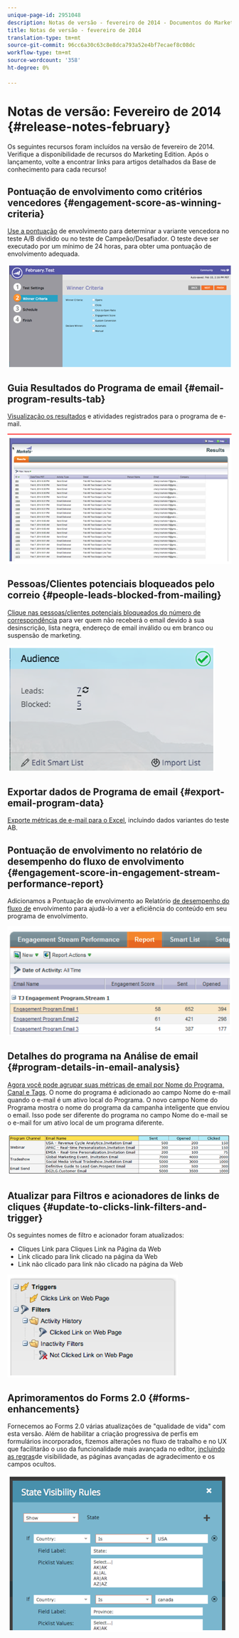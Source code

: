 ```yaml
---
unique-page-id: 2951048
description: Notas de versão - fevereiro de 2014 - Documentos do Marketo - Documentação do produto
title: Notas de versão - fevereiro de 2014
translation-type: tm+mt
source-git-commit: 96cc6a30c63c8e8dca793a52e4bf7ecaef8c08dc
workflow-type: tm+mt
source-wordcount: '358'
ht-degree: 0%

---
```



# Notas de versão: Fevereiro de 2014 {#release-notes-february}

Os seguintes recursos foram incluídos na versão de fevereiro de 2014. Verifique a disponibilidade de recursos do Marketing Edition. Após o lançamento, volte a encontrar links para artigos detalhados da Base de conhecimento para cada recurso!

## Pontuação de envolvimento como critérios vencedores {#engagement-score-as-winning-criteria}

[Use a pontuação](../../product-docs/email-marketing/email-programs/email-program-actions/email-test-a-b-test/define-the-a-b-test-winner-criteria.md) de envolvimento para determinar a variante vencedora no teste A/B dividido ou no teste de Campeão/Desafiador. O teste deve ser executado por um mínimo de 24 horas, para obter uma pontuação de envolvimento adequada.

![](assets/image2014-9-22-10-3a46-3a49.png)

## Guia Resultados do Programa de email {#email-program-results-tab}

[Visualização os resultados](../../product-docs/email-marketing/email-programs/email-program-data/view-email-program-results.md) e atividades registrados para o programa de e-mail.

![](assets/image2014-9-22-10-3a47-3a19.png)

## Pessoas/Clientes potenciais bloqueados pelo correio {#people-leads-blocked-from-mailing}

[Clique nas pessoas/clientes potenciais bloqueados do número de correspondência](../../product-docs/email-marketing/email-programs/managing-people-in-email-programs/define-an-audience-with-a-smart-list.md) para ver quem não receberá o email devido à sua desinscrição, lista negra, endereço de email inválido ou em branco ou suspensão de marketing.

![](assets/image2014-9-22-10-3a47-3a42.png)

## Exportar dados de Programa de email {#export-email-program-data}

[Exporte métricas de e-mail para o Excel](../../product-docs/email-marketing/email-programs/email-program-data/export-email-program-dashboard-to-excel.md), incluindo dados variantes do teste AB.

## Pontuação de envolvimento no relatório de desempenho do fluxo de envolvimento {#engagement-score-in-engagement-stream-performance-report}

Adicionamos a Pontuação de envolvimento ao Relatório [de desempenho do fluxo de](../../product-docs/email-marketing/drip-nurturing/reports-and-notifications/engagement-stream-performance-report.md) envolvimento para ajudá-lo a ver a eficiência do conteúdo em seu programa de envolvimento.

![](assets/image2014-9-22-10-3a50-3a36.png)

## Detalhes do programa na Análise de email {#program-details-in-email-analysis}

[Agora você pode agrupar suas métricas de email por Nome do Programa, Canal e Tags](../../product-docs/reporting/revenue-cycle-analytics/email-analysis/build-an-email-analysis-report-that-shows-program-information.md). O nome do programa é adicionado ao campo Nome do e-mail quando o e-mail é um ativo local do Programa. O novo campo Nome do Programa mostra o nome do programa da campanha inteligente que enviou o email. Isso pode ser diferente do programa no campo Nome do e-mail se o e-mail for um ativo local de um programa diferente.

![](assets/image2014-9-22-10-3a50-3a57.png)

## Atualizar para Filtros e acionadores de links de cliques {#update-to-clicks-link-filters-and-trigger}

Os seguintes nomes de filtro e acionador foram atualizados:

* Cliques Link para Cliques Link na Página da Web
* Link clicado para link clicado na página da Web
* Link não clicado para link não clicado na página da Web

![](assets/image2014-9-22-10-3a51-3a31.png)

## Aprimoramentos do Forms 2.0 {#forms-enhancements}

Fornecemos ao Forms 2.0 várias atualizações de &quot;qualidade de vida&quot; com esta versão. Além de habilitar a criação progressiva de perfis em formulários incorporados, fizemos alterações no fluxo de trabalho e no UX que facilitarão o uso da funcionalidade mais avançada no editor, [incluindo as regras](../../product-docs/demand-generation/forms/form-fields/dynamically-toggle-visibility-of-a-form-field.md)de visibilidade, as páginas avançadas de agradecimento e os campos ocultos.

![](assets/image2014-9-22-10-3a51-3a54.png)

